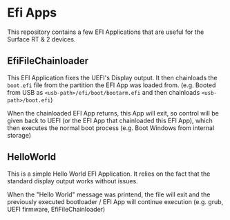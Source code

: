 # Efi Apps
This repository contains a few EFI Applications that are useful for the Surface RT & 2 devices.

## EfiFileChainloader
This EFI Application fixes the UEFI's Display output. It then chainloads the `boot.efi` file from the partition the EFI App was loaded from. (e.g. Booted from USB as `<usb-path>/efi/boot/bootarm.efi` and then chainloads `<usb-path>/boot.efi`)

When the chainloaded EFI App returns, this App will exit, so control will be given back to UEFI (or the EFI App that chainloaded this EFI App), which then executes the normal boot process (e.g. Boot Windows from internal storage)

## HelloWorld
This is a simple Hello World EFI Application. It relies on the fact that the standard display output works without issues.

When the "Hello World" message was printend, the file will exit and the previously executed bootloader / EFI App will continue execution (e.g. grub, UEFI firmware, EfiFileChainloader)
